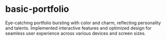 # basic-portfolio
Eye-catching portfolio bursting with color and charm, reflecting personality and talents.
Implemented interactive features and optimized design for seamless user experience across various devices and screen sizes.
